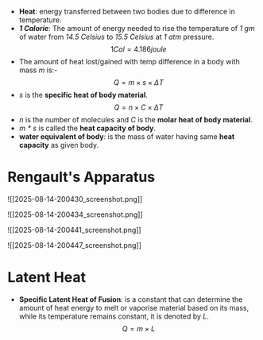 - **Heat**: energy transferred between two bodies due to difference in temperature.
- ***1 Calorie***: The amount of energy needed to rise the temperature of *1 gm* of water from *14.5 Celsius* to *15.5 Celsius* at *1 atm* pressure.
$$
1 Cal = 4.186 joule
$$
- The amount of heat lost/gained with temp difference in a body with mass *m* is:-
$$
Q = m\times s \times \Delta T
$$
- *s* is the **specific heat of body material**.
$$
Q = n\times C \times \Delta T
$$
- *n* is the number of molecules and *C* is the **molar heat of body material**.
- *m * s* is called the **heat capacity of body**.
- **water equivalent of body**: is the mass of water having same **heat capacity** as given body.

# Rengault's Apparatus

![[2025-08-14-200430_screenshot.png]]

![[2025-08-14-200434_screenshot.png]]

![[2025-08-14-200441_screenshot.png]]

![[2025-08-14-200447_screenshot.png]]
# Latent Heat
- **Specific Latent Heat of Fusion**: is a constant that can determine the amount of heat energy to melt or vaporise material based on its mass, while its temperature remains constant, it is denoted by *L*.
$$
Q = m \times L
$$
